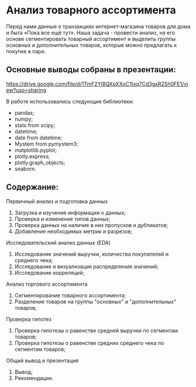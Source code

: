 # Анализ товарного ассортимента

Перед нами данные о транзакциях интернет-магазина товаров для дома и быта «Пока все ещё тут».
Наша задача - провести анализ, на его основе сегментировать товарный ассортимент и выделить группы
основных и дополнительных товаров, которые можно предлагать к покупке в паре.

## Основные выводы собраны в презентации:
https://drive.google.com/file/d/1TmF2YI8QXpXXoC1txq7Cd3gxR2Sh0FE1/view?usp=sharing

В работе использовались следующие библиотеки:
- pandas;
- numpy;
- stats from scipy;
- datetime;
- date from datetime;
- Mystem from pymystem3;
- matplotlib.pyplot;
- plotly.express;
- plotly.graph_objects;
- seaborn.

## Содержание:
Первичный анализ и подготовка данных
1. Загрузка и изучение информации о данных;
2. Проверка и изменение типов данных;
3. Проверка данных на наличие в них пропусков и дубликатов;
4. Добавление необходимых метрик и разрезов;

Исследовательский анализ данных (EDA)
1. Исследование значений выручки, количества покупателей и среднего чека;
2. Исследование и визуализация распределения значений;
3. Исследование корреляций;

Анализ торгового ассортимента
1. Сегментирование товарного ассортимента;
2. Разделение товаров на группы "основных" и "дополнительных" товаров;

Проверка гипотез
1. Проверка гипотезы о равенстве средней выручки по сегментам товаров;
2. Проверка гипотезы о равенстве средних среднего чека по сегментам товаров;

Общий вывод и презентация
1. Вывод;
2. Рекомендации.

